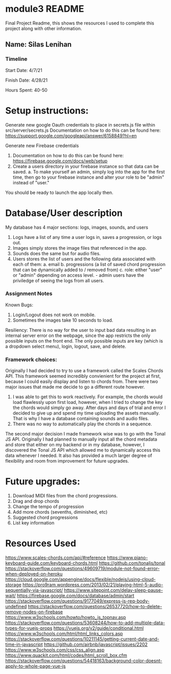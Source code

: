 # module3 README

Final Project Readme, this shows the resources I used to complete this project along with other information.

## Name: Silas Lenihan

### Timeline

Start Date: 4/7/21

Finish Date: 4/28/21

Hours Spent: 40-50

# Setup instructions:
Generate new google Oauth credentials to place in secrets.js file within src/server/secrets.js
Documentation on how to do this can be found here: https://support.google.com/googleapi/answer/6158849?hl=en

Generate new Firebase credentials
1. Documentation on how to do this can be found here: https://firebase.google.com/docs/web/setup
2. Create a users directory in your firebase instance so that data can be saved.
    a. To make yourself an admin, simply log into the app for the first time, then go to your firebase instance and alter your role to be "admin" instead of "user."

You should be ready to launch the app locally then. 

# Database/User description
My database has 4 major sections: logs, images, sounds, and users
1. Logs have a list of any time a user logs in, saves a progression, or logs out.
1. Images simply stores the image files that referenced in the app.
2. Sounds does the same but for audio files.
3. Users stores the list of users and the following data associated with each of them:
    a. email
    b. progressions (a list of saved chord progression that can be dynamically added to / removed from)
    c. role: either "user" or "admin" depending on access level.
        - admin users have the priviledge of seeing the logs from all users.

### Assignment Notes
Known Bugs: 
1. Login/Logout does not work on mobile.
2. Sometimes the images take 10 seconds to load.

Resiliency: There is no way for the user to input bad data resulting in an internal server error on the webpage, since the app restricts the only possible inputs on the front end. The only possible inputs are key (which is a dropdown select menu), login, logout, save, and delete. 

### Framework choices:
Originally I had decided to try to use a framework called the Scales Chords API. This framework seemed incredibly convienient for the project at first, because I could easily display and listen to chords from. There were two major issues that made me decide to go a different route however. 
1. I was able to get this to work reactively. For example, the chords would load flawlessly upon first load, however, when I tried to change the key the chords would simply go away. After days and days of trial and error I decided to give up and spend my time uploading the assets manually. That is why I have a database containing sounds and audio files.
2. There was no way to automatically play the chords in a sequence.

The second major decision I made framework wise was to go with the Tonal JS API. Originally I had planned to manually input all the chord metadata and store that either on my backend or in my database, however, I discovered the Tonal JS API which allowed me to dynamically access this data whenever I needed. It also has provided a much larger degree of flexibility and room from improvement for future upgrades.

# Future upgrades:
1. Download MIDI files from the chord progressions.
2. Drag and drop chords
3. Change the tempo of progression
4. Add more chords (sevenths, diminished, etc)
5. Suggested chord progressions
6. List key information

# Resources Used
https://www.scales-chords.com/api/#reference
https://www.piano-keyboard-guide.com/keyboard-chords.html
https://github.com/tonaljs/tonal
https://stackoverflow.com/questions/49609719/module-not-found-error-when-deployed-on-heroku
https://cloud.google.com/appengine/docs/flexible/nodejs/using-cloud-storage
https://pro9ram.wordpress.com/2013/02/21/playing-html-5-audio-sequentially-via-javascript/
https://www.sitepoint.com/delay-sleep-pause-wait/
https://firebase.google.com/docs/database/admin/start
https://stackoverflow.com/questions/9177049/express-js-req-body-undefined
https://stackoverflow.com/questions/26537720/how-to-delete-remove-nodes-on-firebase
https://www.w3schools.com/howto/howto_js_topnav.asp
https://stackoverflow.com/questions/53608244/how-to-add-multiple-data-types-for-vuejs-props
https://vuejs.org/v2/guide/conditional.html
https://www.w3schools.com/html/html_links_colors.asp
https://stackoverflow.com/questions/10211145/getting-current-date-and-time-in-javascript
https://github.com/airbnb/javascript/issues/2202
https://www.w3schools.com/css/css_align.asp
https://www.quackit.com/html/codes/html_scroll_box.cfm
https://stackoverflow.com/questions/54418163/background-color-doesnt-apply-to-whole-page-vue-js


